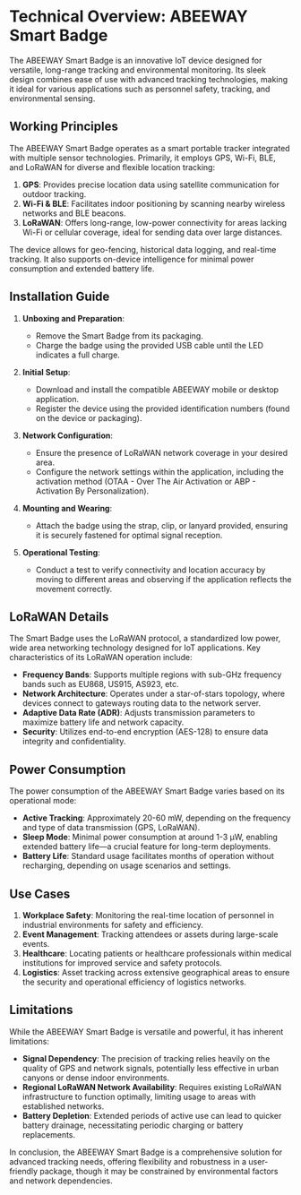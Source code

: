 # Technical Overview: ABEEWAY Smart Badge

The ABEEWAY Smart Badge is an innovative IoT device designed for versatile, long-range tracking and environmental monitoring. Its sleek design combines ease of use with advanced tracking technologies, making it ideal for various applications such as personnel safety, tracking, and environmental sensing.

## Working Principles

The ABEEWAY Smart Badge operates as a smart portable tracker integrated with multiple sensor technologies. Primarily, it employs GPS, Wi-Fi, BLE, and LoRaWAN for diverse and flexible location tracking:

1. **GPS**: Provides precise location data using satellite communication for outdoor tracking.
2. **Wi-Fi & BLE**: Facilitates indoor positioning by scanning nearby wireless networks and BLE beacons.
3. **LoRaWAN**: Offers long-range, low-power connectivity for areas lacking Wi-Fi or cellular coverage, ideal for sending data over large distances.

The device allows for geo-fencing, historical data logging, and real-time tracking. It also supports on-device intelligence for minimal power consumption and extended battery life.

## Installation Guide

1. **Unboxing and Preparation**:
   - Remove the Smart Badge from its packaging.
   - Charge the badge using the provided USB cable until the LED indicates a full charge.

2. **Initial Setup**:
   - Download and install the compatible ABEEWAY mobile or desktop application.
   - Register the device using the provided identification numbers (found on the device or packaging).

3. **Network Configuration**:
   - Ensure the presence of LoRaWAN network coverage in your desired area.
   - Configure the network settings within the application, including the activation method (OTAA - Over The Air Activation or ABP - Activation By Personalization).

4. **Mounting and Wearing**:
   - Attach the badge using the strap, clip, or lanyard provided, ensuring it is securely fastened for optimal signal reception.

5. **Operational Testing**:
   - Conduct a test to verify connectivity and location accuracy by moving to different areas and observing if the application reflects the movement correctly.

## LoRaWAN Details

The Smart Badge uses the LoRaWAN protocol, a standardized low power, wide area networking technology designed for IoT applications. Key characteristics of its LoRaWAN operation include:

- **Frequency Bands**: Supports multiple regions with sub-GHz frequency bands such as EU868, US915, AS923, etc.
- **Network Architecture**: Operates under a star-of-stars topology, where devices connect to gateways routing data to the network server.
- **Adaptive Data Rate (ADR)**: Adjusts transmission parameters to maximize battery life and network capacity.
- **Security**: Utilizes end-to-end encryption (AES-128) to ensure data integrity and confidentiality.

## Power Consumption

The power consumption of the ABEEWAY Smart Badge varies based on its operational mode:

- **Active Tracking**: Approximately 20-60 mW, depending on the frequency and type of data transmission (GPS, LoRaWAN).
- **Sleep Mode**: Minimal power consumption at around 1-3 µW, enabling extended battery life—a crucial feature for long-term deployments.
- **Battery Life**: Standard usage facilitates months of operation without recharging, depending on usage scenarios and settings.

## Use Cases

1. **Workplace Safety**: Monitoring the real-time location of personnel in industrial environments for safety and efficiency.
2. **Event Management**: Tracking attendees or assets during large-scale events.
3. **Healthcare**: Locating patients or healthcare professionals within medical institutions for improved service and safety protocols.
4. **Logistics**: Asset tracking across extensive geographical areas to ensure the security and operational efficiency of logistics networks.

## Limitations

While the ABEEWAY Smart Badge is versatile and powerful, it has inherent limitations:

- **Signal Dependency**: The precision of tracking relies heavily on the quality of GPS and network signals, potentially less effective in urban canyons or dense indoor environments.
- **Regional LoRaWAN Network Availability**: Requires existing LoRaWAN infrastructure to function optimally, limiting usage to areas with established networks.
- **Battery Depletion**: Extended periods of active use can lead to quicker battery drainage, necessitating periodic charging or battery replacements.

In conclusion, the ABEEWAY Smart Badge is a comprehensive solution for advanced tracking needs, offering flexibility and robustness in a user-friendly package, though it may be constrained by environmental factors and network dependencies.